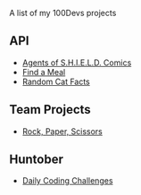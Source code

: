 A list of my 100Devs projects

API
---
* [Agents of S.H.I.E.L.D. Comics](https://ruinaz90.github.io/100devs/shield_comics/)
* [Find a Meal](https://ruinaz90.github.io/100devs/find_a_meal/)
* [Random Cat Facts](https://ruinaz90.github.io/100devs/cat_fact/)

Team Projects
---
* [Rock, Paper, Scissors](https://ruinaz90.github.io/100devs/rockpaperscissors/)

Huntober
---
* [Daily Coding Challenges](https://github.com/ruinaz90/100devs/tree/main/huntober)
